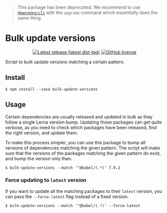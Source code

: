 > This package has been deprecated. We recommend to use [`@manypkg/cli`](https://www.npmjs.com/package/@manypkg/cli) with the `upgrade` command which essentially does the same thing.

# Bulk update versions

<p align="center">
  <a href="https://www.npmjs.com/package/bulk-update-versions"><img src="https://badgen.net/npm/v/bulk-update-versions" alt="Latest release (latest dist-tag)" /></a> <a href="https://github.com/emmenko/bulk-update-versions/blob/master/LICENSE"><img src="https://badgen.net/github/license/emmenko/bulk-update-versions" alt="GitHub license" /></a>
</p>

Script to bulk update versions matching a certain pattern.

## Install

```
$ npm install --save bulk-update-versions
```

## Usage

Certain dependencies are usually released and updated in bulk as they follow a single Lerna version bump. Updating those packages can get quite verbose, as you need to check which packages have been released, find the right version, and update them.

To make this process simpler, you can use this package to bump all versions of dependencies matching the given pattern. The script will make sure that the versions of the packages matching the given pattern do exist, and bump the version only then.

```
$ bulk-update-versions --match '^@babel/(.*)' 7.9.2
```

### Force updating to `latest` version

If you want to update all the matching packages to their `latest` version, you can pass the `--force-latest` flag instead of a fixed version.

```
$ bulk-update-versions --match '^@babel/(.*)' --force-latest
```
